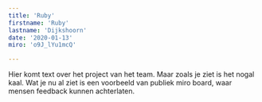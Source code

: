 ```yaml
---
title: 'Ruby'
firstname: 'Ruby'
lastname: 'Dijkshoorn'
date: '2020-01-13'
miro: 'o9J_lYu1mcQ'

---
```


Hier komt text over het project van het team. Maar zoals je ziet is het nogal kaal. Wat je nu al ziet is een voorbeeld van publiek miro board, waar mensen feedback kunnen achterlaten.

